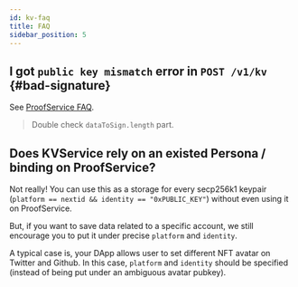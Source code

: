 ```yaml
---
id: kv-faq
title: FAQ
sidebar_position: 5
---
```


## I got `public key mismatch` error in `POST /v1/kv` {#bad-signature}

See [ProofService FAQ](../proof-service/faq.mdx#bad-signature).

> Double check `dataToSign.length` part.

## Does KVService rely on an existed Persona / binding on ProofService?

Not really! You can use this as a storage for every secp256k1 keypair
(`platform == nextid && identity == "0xPUBLIC_KEY"`) without even
using it on ProofService.

But, if you want to save data related to a specific account, we still
encourage you to put it under precise `platform` and `identity`.

A typical case is, your DApp allows user to set different NFT avatar
on Twitter and Github. In this case, `platform` and `identity` should
be specified (instead of being put under an ambiguous avatar pubkey).
